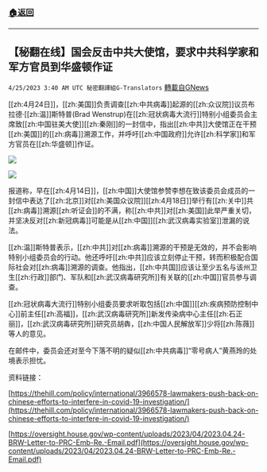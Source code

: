 ###  [:house:返回](README.md)
---


## 【秘翻在线】国会反击中共大使馆，要求中共科学家和军方官员到华盛顿作证
`4/25/2023 3:40 AM UTC 秘密翻譯組G-Translators` [轉載自GNews](https://gnews.org/articles/1250682)

[[zh:4月24日]]，[[zh:美国]]负责调查[[zh:中共病毒]]起源的[[zh:众议院]]议员布拉德·[[zh:温]]斯特普(Brad Wenstrup)在[[zh:冠状病毒大流行]]特别小组委员会主席致[[zh:中国驻美大使]][[zh:秦刚]]的一封信中，指出[[zh:中共]]大使馆正在干预[[zh:美国]]的[[zh:病毒]]溯源工作，并呼吁[[zh:中国政府]]允许[[zh:科学家]]和军方官员在[[zh:华盛顿]]作证。


![](https://i.imgur.com/mcgbdRb.jpg)


![](https://i.imgur.com/bVZQmwG.jpg)

报道称，早在[[zh:4月14日]]，[[zh:中国]]大使馆参赞李想在致该委员会成员的一封信中表达了[[zh:北京]]对[[zh:美国众议院]][[zh:4月18日]]举行有[[zh:关中]]共[[zh:病毒]]溯源[[zh:听证会]]的不满，称[[zh:中共]]对[[zh:美国]]此举严重关切，并坚决反对[[zh:新冠病毒]]可能是从[[zh:中国]][[zh:武汉病毒实验室]]泄漏的说法。

[[zh:温]]斯特普表示，[[zh:中共]]对[[zh:病毒]]溯源的干预是无效的，并不会影响特别小组委员会的行动。他还呼吁[[zh:中共]]应该立刻停止干预，转而积极配合国际社会对[[zh:病毒]]溯源的调查。他指出，[[zh:中共国]]应该让至少五名与该州卫生[[zh:行政]]部门、军队和[[zh:武汉病毒研究所]]有关联的[[zh:中国]]官员参与调查。

[[zh:冠状病毒大流行]]特别小组委员要求听取包括[[zh:中国]][[zh:疾病预防控制中心]]前主任[[zh:高福]]，[[zh:武汉病毒研究所]]新发传染病中心主任[[zh:石正丽]]，[[zh:武汉病毒研究所]]研究员胡犇，[[zh:中国人民解放军]]少将[[zh:陈薇]]等人的意见。

在邮件中，委员会还对至今下落不明的疑似[[zh:中共病毒]]“零号病人”黄燕玲的处境表示担忧。

资料链接：

[https://thehill.com/policy/international/3966578-lawmakers-push-back-on-chinese-efforts-to-interfere-in-covid-19-investigation/](https://thehill.com/policy/international/3966578-lawmakers-push-back-on-chinese-efforts-to-interfere-in-covid-19-investigation/)

[https://oversight.house.gov/wp-content/uploads/2023/04/2023.04.24-BRW-Letter-to-PRC-Emb-Re.-Email.pdf](https://oversight.house.gov/wp-content/uploads/2023/04/2023.04.24-BRW-Letter-to-PRC-Emb-Re.-Email.pdf) 

